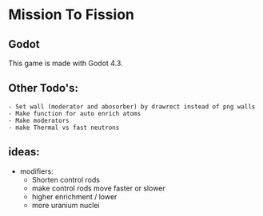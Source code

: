 # Mission To Fission


## Godot 
This game is made with Godot 4.3. 

## Other Todo's:
	- Set wall (moderator and abosorber) by drawrect instead of png walls
	- Make function for auto enrich atoms 
	- Make moderators 
	- make Thermal vs fast neutrons
	
## ideas:
- modifiers:
	- Shorten control rods
	- make control rods move faster or slower 
	- higher enrichment / lower 
	- more uranium nuclei
	
